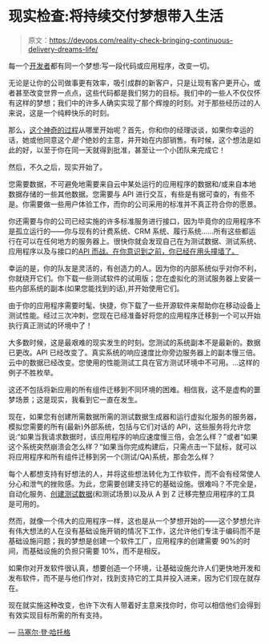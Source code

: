 # 现实检查:将持续交付梦想带入生活

> 原文：<https://devops.com/reality-check-bringing-continuous-delivery-dreams-life/>

每一个[开发者](https://devops.com/meet-citizen-developer/)都有同一个梦想:写一段代码或应用程序，改变一切。

无论是让你的公司做事更有效率，吸引成群的新客户，只是让现有客户更开心，或者甚至改变世界一点点，这些代码都是我们努力的目标。我们中的一些人不仅仅怀有这样的梦想；我们中的许多人确实实现了那个辉煌的时刻。对于那些经历过的人来说，这是一个纯粹快乐的时刻。

那么，[这个神奇的过程](https://devops.com/4-top-tips-team-developing-new-feature/)从哪里开始呢？首先，你和你的经理谈谈，如果你幸运的话，她或他同意这个*是个*绝妙的主意，并开始在内部销售。有时候，这个想法是如此的好，以至于你在同一天就得到批准，甚至让一个小团队来完成它！

然后，不久之后，现实开始了。

您需要数据，不可避免地需要来自云中某处运行的应用程序的数据和/或来自本地数据存储的一些其他数据。您需要与 API 进行交互，有些是有据可查的，有些不是。你需要做一些用户体验工作，而你的公司采用的标准并不真正符合你的愿景。

你还需要与你的公司已经实施的许多标准服务进行接口，因为毕竟你的应用程序不是孤立运行的——你与现有的计费系统、CRM 系统、履行系统……所有这些都运行在可以在任何地方的服务器上。很快你就会发现自己在为测试数据、测试系统、应用程序以及与接口的[API 而战。在你意识到之前，你已经在用头撞墙了。](http://www.healthcareitnews.com/news/apis-will-revolutionize-healthcare-putting-person-center)

幸运的是，你的队友是灵活的，有创造力的人。因为你的内部系统似乎对你不利，你就绕开它们。你下载一些测试软件的试用版；您在虚拟化的测试服务器上安装一些内部系统的副本(如果您能找到的话),并开始使用它们。

由于你的应用程序需要时髦、快捷，你下载了一些开源软件来帮助你在移动设备上测试性能。经过三次冲刺，您现在已经准备好将您的应用程序迁移到一个可以开始执行真正测试的环境中了！

大多数时候，这是最艰难的现实发生的时刻。您测试的系统副本不是最新的。数据已更改。API 已经改变了。真实系统的响应速度比你旁边服务器上的副本慢三倍。云中的数据已经改变。您使用的性能测试工具在官方测试环境中不可用。…这样的例子不胜枚举。

这还不包括将新应用的所有组件迁移到不同环境的困难。相信我，这不是虚构的噩梦场景；这是现实，我看到它一直在发生。

现在，如果您有创建所需数据所需的测试数据生成器和运行虚拟化服务的服务器，模拟您需要的所有(最新)外部系统，包括与它们对话的 API，这些服务将允许您说:“如果当我请求数据时，该应用程序的响应速度慢三倍，会怎么样？”或者“如果这个系统突然崩溃会怎么样？”如果当你完成构建后，只需点击一下鼠标，就可以将应用程序和所有组件迁移到另一个(测试/QA)系统，那会怎么样？

每个人都想支持有好想法的人，并将这些想法转化为工作软件，而不会有经常使人分心和泄气的挫败感。为此，您需要创建支持它的基础设施。很难吗？不完全是，自动化服务、[创建测试数据](https://www.ca.com/us/collateral/ebook/testing-in-the-digital-economy.register.html)(和测试场景)以及从 A 到 Z 迁移完整应用程序的工具是可用的。

然而，就像一个伟大的应用程序一样，这也是从一个梦想开始的——这个梦想允许有伟大想法的人在没有基础设施开销的情况下工作，这允许他们专注于编码而不是基础设施问题；我的梦想是创建一个软件工厂，应用程序的创建需要 90%的时间，而基础设施的负担只需要 10%，而不是相反。

如果你对开发软件很认真，想要创造一个环境，让基础设施允许人们更快地开发和发布软件，而不是与他们作对，找到支持它的工具并投入进来，因为它们现在就存在。

现在就实施这种改变，也许下次有人带着好主意来找你时，你可以相信他们会得到有效实现目标所需的所有支持。

— [马塞尔·登·哈托格](https://devops.com/author/marcel-den-hartog/)